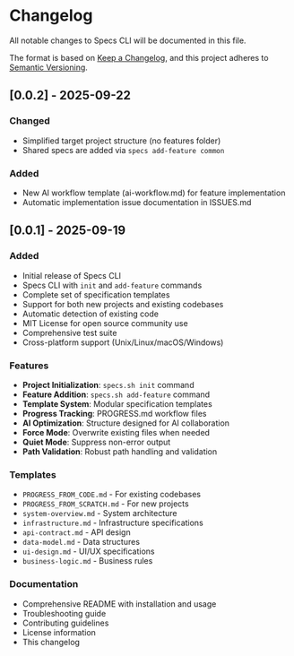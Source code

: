 # Changelog

All notable changes to Specs CLI will be documented in this file.

The format is based on [Keep a Changelog](https://keepachangelog.com/en/1.0.0/),
and this project adheres to [Semantic Versioning](https://semver.org/spec/v2.0.0.html).

## [0.0.2] - 2025-09-22

### Changed
- Simplified target project structure (no features folder)
- Shared specs are added via `specs add-feature common`

### Added
- New AI workflow template (ai-workflow.md) for feature implementation
- Automatic implementation issue documentation in ISSUES.md

## [0.0.1] - 2025-09-19

### Added
- Initial release of Specs CLI
- Specs CLI with `init` and `add-feature` commands
- Complete set of specification templates
- Support for both new projects and existing codebases
- Automatic detection of existing code
- MIT License for open source community use
- Comprehensive test suite
- Cross-platform support (Unix/Linux/macOS/Windows)

### Features
- **Project Initialization**: `specs.sh init` command
- **Feature Addition**: `specs.sh add-feature` command
- **Template System**: Modular specification templates
- **Progress Tracking**: PROGRESS.md workflow files
- **AI Optimization**: Structure designed for AI collaboration
- **Force Mode**: Overwrite existing files when needed
- **Quiet Mode**: Suppress non-error output
- **Path Validation**: Robust path handling and validation

### Templates
- `PROGRESS_FROM_CODE.md` - For existing codebases
- `PROGRESS_FROM_SCRATCH.md` - For new projects
- `system-overview.md` - System architecture
- `infrastructure.md` - Infrastructure specifications
- `api-contract.md` - API design
- `data-model.md` - Data structures
- `ui-design.md` - UI/UX specifications
- `business-logic.md` - Business rules

### Documentation
- Comprehensive README with installation and usage
- Troubleshooting guide
- Contributing guidelines
- License information
- This changelog